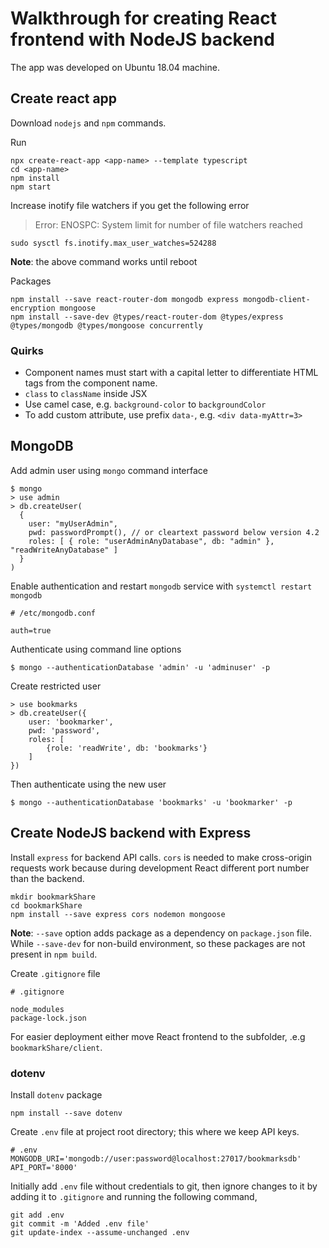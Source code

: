 
# Walkthrough for creating React frontend with NodeJS backend

The app was developed on Ubuntu 18.04 machine.

## Create react app

Download `nodejs` and `npm` commands.

Run
```shell
npx create-react-app <app-name> --template typescript
cd <app-name>
npm install
npm start
```

Increase inotify file watchers if you get the following error
> Error: ENOSPC: System limit for number of file watchers reached

```shell
sudo sysctl fs.inotify.max_user_watches=524288
```

**Note**: the above command works until reboot

Packages 
```
npm install --save react-router-dom mongodb express mongodb-client-encryption mongoose
npm install --save-dev @types/react-router-dom @types/express @types/mongodb @types/mongoose concurrently
```


### Quirks

- Component names must start with a capital letter to differentiate HTML tags from the component name.
- `class` to `className` inside JSX
- Use camel case, e.g. `background-color` to `backgroundColor`
- To add custom attribute, use prefix `data-`, e.g. `<div data-myAttr=3>`

## MongoDB

Add admin user using `mongo` command interface
```
$ mongo
> use admin
> db.createUser(
  {
    user: "myUserAdmin",
    pwd: passwordPrompt(), // or cleartext password below version 4.2
    roles: [ { role: "userAdminAnyDatabase", db: "admin" }, "readWriteAnyDatabase" ]
  }
)
```

Enable authentication and restart `mongodb` service with `systemctl restart mongodb`

```
# /etc/mongodb.conf

auth=true
```

Authenticate using command line options
```shell
$ mongo --authenticationDatabase 'admin' -u 'adminuser' -p
```

Create restricted user
```mongodb
> use bookmarks
> db.createUser({
    user: 'bookmarker',
    pwd: 'password',
    roles: [
        {role: 'readWrite', db: 'bookmarks'}
    ]
})
```

Then authenticate using the new user
```shell
$ mongo --authenticationDatabase 'bookmarks' -u 'bookmarker' -p
```

## Create NodeJS backend with Express

Install `express` for backend API calls. `cors` is needed to make cross-origin requests work because during development React different port number than the backend.

```
mkdir bookmarkShare
cd bookmarkShare
npm install --save express cors nodemon mongoose
```

**Note**: `--save` option adds package as a dependency on `package.json` file. While `--save-dev` for non-build environment, so these packages are not present in `npm build`.

Create `.gitignore` file

```
# .gitignore

node_modules
package-lock.json
```


For easier deployment either move React frontend to the subfolder, .e.g `bookmarkShare/client`.

### dotenv

Install `dotenv` package
```
npm install --save dotenv
```

Create `.env` file at project root directory; this where we keep API keys.
```
# .env
MONGODB_URI='mongodb://user:password@localhost:27017/bookmarksdb'
API_PORT='8000'
```

Initially add `.env` file without credentials to git, then ignore changes to it by adding it to `.gitignore` and running the following command,

```shell
git add .env
git commit -m 'Added .env file'
git update-index --assume-unchanged .env
```